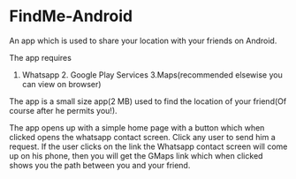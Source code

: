 # FindMe-Android
An app which is used to share your location with your friends on Android.

The app requires 
1. Whatsapp      2. Google Play Services       3.Maps(recommended elsewise you can view on browser)

The app is a small size app(2 MB) used to find the location of your friend(Of course after he permits you!).

The app opens up with a simple home page with a button which when clicked opens the whatsapp contact screen.
Click any user to send him a request.
If the user clicks on the link the Whatsapp contact screen will come up on his phone, then you will get the GMaps link which when clicked shows you the path between you and your friend.
